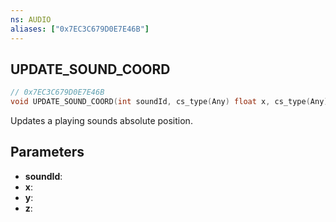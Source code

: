 ```yaml
---
ns: AUDIO
aliases: ["0x7EC3C679D0E7E46B"]
---
```

## UPDATE_SOUND_COORD

```c
// 0x7EC3C679D0E7E46B
void UPDATE_SOUND_COORD(int soundId, cs_type(Any) float x, cs_type(Any) float y, cs_type(Any) float z);
```

Updates a playing sounds absolute position.

## Parameters
* **soundId**:
* **x**:
* **y**:
* **z**:

